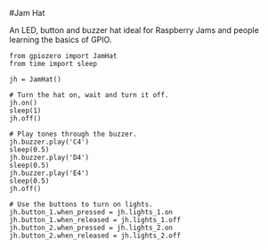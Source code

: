 <!--
---
name: JamHat
class: board
type: multi
formfactor: HAT
manufacturer: ModMyPi
description: A Jam friendly board with 6 LEDs, 2 buttons and a buzzer.
url: https://www.modmypi.com/jam-hat
github: https://github.com/modmypi/Jam-HAT
buy: http://www.modmypi.com/jam-hat
image: 'modmypi-jamhat.png'
pincount: 40
eeprom: no
power:
  '1':
  '2':
  '4':
ground:
  '6':
  '9':
  '14':
  '20':
  '25':
  '30':
  '34':
  '39':
pin:
  '29':
    name: LED1
    direction: output
    active: high
  '31':
    name: LED2
    direction: output
    active: high
  '32':
    name: LED3
    direction: output
    active: high
  '33':
    name: LED4
    direction: output
    active: high
  '36':
    name: LED5
    direction: output
    active: high
  '11':
    name: LED6
    direction: output
    active: high
  '12':
    name: Button 2/Right Button
    direction: input
    active: high
  '35':
    name: Button 1/Left Button
    direction: input
    active: high
  '38':
    name: Buzzer
    direction: output
    active: high
-->
#Jam Hat

An LED, button and buzzer hat ideal for Raspberry Jams and people learning the basics of GPIO.

```
from gpiozero import JamHat
from time import sleep

jh = JamHat()

# Turn the hat on, wait and turn it off.
jh.on()
sleep(1)
jh.off()

# Play tones through the buzzer.
jh.buzzer.play('C4')
sleep(0.5)
jh.buzzer.play('D4')
sleep(0.5)
jh.buzzer.play('E4')
sleep(0.5)
jh.off()

# Use the buttons to turn on lights.
jh.button_1.when_pressed = jh.lights_1.on
jh.button_1.when_released = jh.lights_1.off
jh.button_2.when_pressed = jh.lights_2.on
jh.button_2.when_released = jh.lights_2.off
```
